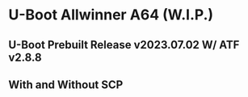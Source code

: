 # U-Boot Allwinner A64 (W.I.P.)
## U-Boot Prebuilt Release v2023.07.02 W/ ATF v2.8.8
## With and Without SCP
